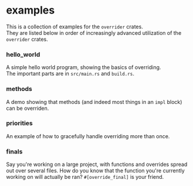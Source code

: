 # examples

This is a collection of examples for the `overrider` crates.  
They are listed below in order of increasingly advanced
utilization of the `overrider` crates.

### hello_world
A simple hello world program, showing the basics of overriding.  
The important parts are in `src/main.rs` and `build.rs`.

### methods
A demo showing that methods (and indeed most things in an `impl`
block) can be overriden.

### priorities
An example of how to gracefully handle overriding more than once.

### finals
Say you're working on a large project, with functions and overrides
spread out over several files. How do you know that the function
you're currently working on will actually be ran? `#[override_final]`
is your friend.
